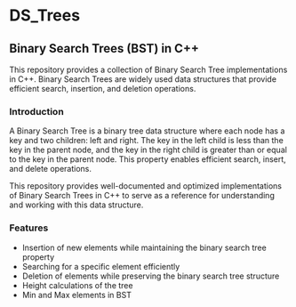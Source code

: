 # DS_Trees

## Binary Search Trees (BST) in C++

This repository provides a collection of Binary Search Tree implementations in C++. Binary Search Trees are widely used data structures that provide efficient search, insertion, and deletion operations.

### Introduction
A Binary Search Tree is a binary tree data structure where each node has a key and two children: left and right. The key in the left child is less than the key in the parent node, and the key in the right child is greater than or equal to the key in the parent node. This property enables efficient search, insert, and delete operations.

This repository provides well-documented and optimized implementations of Binary Search Trees in C++ to serve as a reference for understanding and working with this data structure.

### Features
- Insertion of new elements while maintaining the binary search tree property
- Searching for a specific element efficiently
- Deletion of elements while preserving the binary search tree structure
- Height calculations of the tree
- Min and Max elements in BST 
